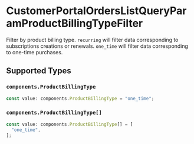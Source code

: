 # CustomerPortalOrdersListQueryParamProductBillingTypeFilter

Filter by product billing type. `recurring` will filter data corresponding to subscriptions creations or renewals. `one_time` will filter data corresponding to one-time purchases.


## Supported Types

### `components.ProductBillingType`

```typescript
const value: components.ProductBillingType = "one_time";
```

### `components.ProductBillingType[]`

```typescript
const value: components.ProductBillingType[] = [
  "one_time",
];
```

